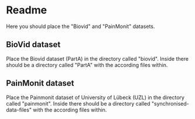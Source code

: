 # Readme

Here you should place the "Biovid" and "PainMonit" datasets.

## BioVid dataset

Place the Biovid dataset (PartA) in the directory called "biovid".
Inside there should be a directory called "PartA" with the according files within.

## PainMonit dataset

Place the Painmonit dataset of University of Lübeck (UZL) in the directory called "painmonit".
Inside there should be a directory called "synchronised-data-files" with the according files within.